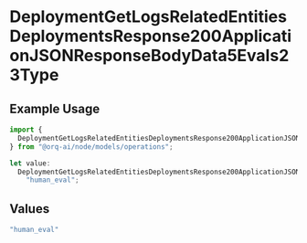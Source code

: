 # DeploymentGetLogsRelatedEntitiesDeploymentsResponse200ApplicationJSONResponseBodyData5Evals23Type

## Example Usage

```typescript
import {
  DeploymentGetLogsRelatedEntitiesDeploymentsResponse200ApplicationJSONResponseBodyData5Evals23Type,
} from "@orq-ai/node/models/operations";

let value:
  DeploymentGetLogsRelatedEntitiesDeploymentsResponse200ApplicationJSONResponseBodyData5Evals23Type =
    "human_eval";
```

## Values

```typescript
"human_eval"
```